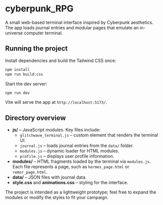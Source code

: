 # cyberpunk_RPG

A small web-based terminal interface inspired by Cyberpunk aesthetics. The app loads journal entries and modular pages that emulate an in-universe computer terminal.

## Running the project

Install dependencies and build the Tailwind CSS once:

```bash
npm install
npm run build:css
```

Start the dev server:

```bash
npm run dev
```

Vite will serve the app at `http://localhost:5173/`.

## Directory overview

- **js/** – JavaScript modules. Key files include:
  - `glitchwave_terminal.js` – custom element that renders the terminal UI.
  - `journal.js` – loads journal entries from the `data/` folder.
  - `modules.js` – dynamic loader for HTML modules.
  - `profile.js` – displays user profile information.
- **modules/** – HTML fragments loaded by the terminal via `modules.js`. Each file represents a page, such as `hermes_page.html` or `remor_page.html`.
- **data/** – JSON files with journal data.
- **style.css** and **animations.css** – styling for the interface.

The project is intended as a lightweight prototype; feel free to expand the modules or modify the styles to fit your campaign.

